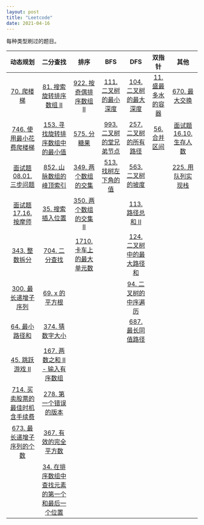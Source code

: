 ```yaml
---
layout: post
title: "Leetcode"
date: 2021-04-16
---
```


每种类型刷过的题目。

|  动态规划   | 二分查找  | 排序  | BFS | DFS | 双指针 | 其他 | 
| :----: | :----: | :----: | :----: | :----: | :----: | :----: |
| [70. 爬楼梯](https://leetcode-cn.com/problems/climbing-stairs/)  | [81. 搜索旋转排序数组 II](https://leetcode-cn.com/problems/search-in-rotated-sorted-array-ii/) | [922. 按奇偶排序数组 II](https://leetcode-cn.com/problems/sort-array-by-parity-ii/) | [111. 二叉树的最小深度](https://leetcode-cn.com/problems/minimum-depth-of-binary-tree/) | [104. 二叉树的最大深度](https://leetcode-cn.com/problems/maximum-depth-of-binary-tree/) | [11. 盛最多水的容器](https://leetcode-cn.com/problems/container-with-most-water/) | [670. 最大交换](https://leetcode-cn.com/problems/maximum-swap/) |
| [746. 使用最小花费爬楼梯](https://leetcode-cn.com/problems/min-cost-climbing-stairs/)  | [153. 寻找旋转排序数组中的最小值](https://leetcode-cn.com/problems/find-minimum-in-rotated-sorted-array/) | [575. 分糖果](https://leetcode-cn.com/problems/distribute-candies/) | [993. 二叉树的堂兄弟节点](https://leetcode-cn.com/problems/cousins-in-binary-tree/) | [257. 二叉树的所有路径](https://leetcode-cn.com/problems/binary-tree-paths/)| [56. 合并区间](https://leetcode-cn.com/problems/merge-intervals/) | [面试题 16.10. 生存人数](https://leetcode-cn.com/problems/living-people-lcci/solution/) |
| [面试题 08.01. 三步问题](https://leetcode-cn.com/problems/three-steps-problem-lcci/) | [852. 山脉数组的峰顶索引](https://leetcode-cn.com/problems/peak-index-in-a-mountain-array/) | [349. 两个数组的交集](https://leetcode-cn.com/problems/intersection-of-two-arrays/) | [513. 找树左下角的值](https://leetcode-cn.com/problems/find-bottom-left-tree-value/)  | [563. 二叉树的坡度](https://leetcode-cn.com/problems/binary-tree-tilt/) |  | [225. 用队列实现栈](https://leetcode-cn.com/problems/implement-stack-using-queues/) |
| [面试题 17.16. 按摩师](https://leetcode-cn.com/problems/the-masseuse-lcci/) | [35. 搜索插入位置](https://leetcode-cn.com/problems/search-insert-position/) | [350. 两个数组的交集 II](https://leetcode-cn.com/problems/intersection-of-two-arrays-ii/) | | [113. 路径总和 II](https://leetcode-cn.com/problems/path-sum-ii/) |
| [343. 整数拆分](https://leetcode-cn.com/problems/integer-break/) | [704. 二分查找](https://leetcode-cn.com/problems/binary-search/) | [1710. 卡车上的最大单元数](https://leetcode-cn.com/problems/maximum-units-on-a-truck/) | | [124. 二叉树中的最大路径和](https://leetcode-cn.com/problems/binary-tree-maximum-path-sum/)
| [300. 最长递增子序列](https://leetcode-cn.com/problems/longest-increasing-subsequence/)    | [69. x 的平方根](https://leetcode-cn.com/problems/sqrtx/) | | | [94. 二叉树的中序遍历](https://leetcode-cn.com/problems/binary-tree-inorder-traversal/) | 
| [64. 最小路径和](https://leetcode-cn.com/problems/minimum-path-sum/) | [374. 猜数字大小](https://leetcode-cn.com/problems/guess-number-higher-or-lower/) | | | [687. 最长同值路径](https://leetcode-cn.com/problems/longest-univalue-path/) |
| [45. 跳跃游戏 II](https://leetcode-cn.com/problems/jump-game-ii/)  | [167. 两数之和 II - 输入有序数组](https://leetcode-cn.com/problems/two-sum-ii-input-array-is-sorted/) | | 
| [714. 买卖股票的最佳时机含手续费](https://leetcode-cn.com/problems/best-time-to-buy-and-sell-stock-with-transaction-fee/) | [278. 第一个错误的版本](https://leetcode-cn.com/problems/first-bad-version/) | |
| [673. 最长递增子序列的个数](https://leetcode-cn.com/problems/number-of-longest-increasing-subsequence/)       | [367. 有效的完全平方数](https://leetcode-cn.com/problems/valid-perfect-square/) | | | |
|   | [34. 在排序数组中查找元素的第一个和最后一个位置](https://leetcode-cn.com/problems/find-first-and-last-position-of-element-in-sorted-array/) | 
